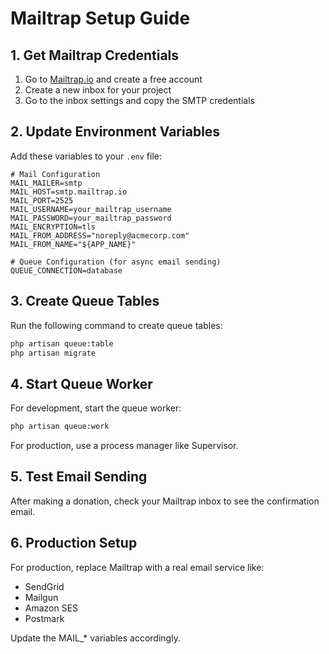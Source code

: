 # Mailtrap Setup Guide

## 1. Get Mailtrap Credentials

1. Go to [Mailtrap.io](https://mailtrap.io) and create a free account
2. Create a new inbox for your project
3. Go to the inbox settings and copy the SMTP credentials

## 2. Update Environment Variables

Add these variables to your `.env` file:

```env
# Mail Configuration
MAIL_MAILER=smtp
MAIL_HOST=smtp.mailtrap.io
MAIL_PORT=2525
MAIL_USERNAME=your_mailtrap_username
MAIL_PASSWORD=your_mailtrap_password
MAIL_ENCRYPTION=tls
MAIL_FROM_ADDRESS="noreply@acmecorp.com"
MAIL_FROM_NAME="${APP_NAME}"

# Queue Configuration (for async email sending)
QUEUE_CONNECTION=database
```

## 3. Create Queue Tables

Run the following command to create queue tables:

```bash
php artisan queue:table
php artisan migrate
```

## 4. Start Queue Worker

For development, start the queue worker:

```bash
php artisan queue:work
```

For production, use a process manager like Supervisor.

## 5. Test Email Sending

After making a donation, check your Mailtrap inbox to see the confirmation email.

## 6. Production Setup

For production, replace Mailtrap with a real email service like:
- SendGrid
- Mailgun
- Amazon SES
- Postmark

Update the MAIL_* variables accordingly. 